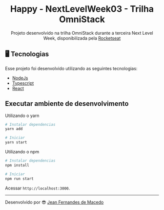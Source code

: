 <h1 align="center">
  Happy - NextLevelWeek03 - Trilha OmniStack
</h1>

<p align="center">Projeto desenvolvido na trilha OmniStack durante a terceira Next Level Week, disponibilizada pela <a href="https://rocketseat.com.br">Rocketseat</a></p>

## 🖥 Tecnologias
Esse projeto foi desenvolvido utilizando as seguintes tecnologias:
<ul>
  <li><a href="https://nodejs.org/en/docs/">NodeJs</a></li>
  <li><a href="https://www.typescriptlang.org/">Typescript</a></li>
  <li><a href="https://pt-br.reactjs.org/">React</a></li>
</ul>

## Executar ambiente de desenvolvimento
Utilizando o yarn
```zsh
# Instalar dependencias
yarn add

# Iniciar
yarn start
```

Utilizando o npm
```zsh
# Instalar dependencias
npm install

# Iniciar
npm run start
```
Acessar `http://localhost:3000`.<br />

---

Desenvolvido por 😎
<a href="https://www.linkedin.com/in/jean-fernandes-de-macedo-b843a3194/">
  Jean Fernandes de Macedo
</a>